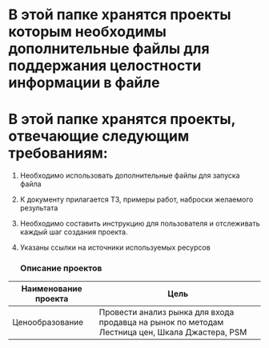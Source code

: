 # В этой папке хранятся проекты которым необходимы дополнительные файлы для поддержания целостности информации в файле

# В этой папке хранятся проекты, отвечающие следующим требованиям:
1. Необходимо использовать дополнительные файлы для запуска файла
2. К документу прилагается ТЗ, примеры работ, наброски желаемого результата
3. Необходимо составить инструкцию для пользователя и отслеживать каждый шаг создания проекта.
4. Указаны ссылки на источники используемых ресурсов

   ### Описание проектов
</style>
<table class="tg">
<thead>
  <tr>
    <th class="tg-mo2v">Наименование проекта</th>
    <th class="tg-mo2v">Цель</th>
  </tr>
</thead>
<tbody>
  <tr>
    <td class="tg-0lax">Ценообразование</td>
    <td class="tg-0lax">Провести анализ рынка для входа продавца на рынок по методам Лестница цен, Шкала Джастера, PSM</td>
  </tr>
</tbody>
</table>
